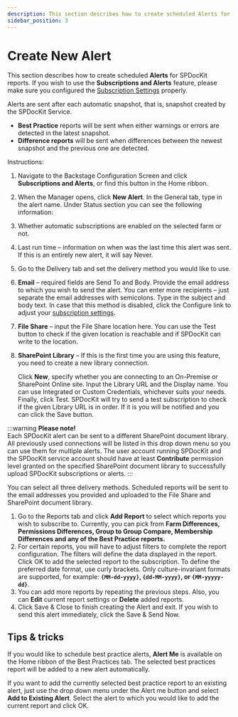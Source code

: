 ```yaml
---
description: This section describes how to create scheduled Alerts for SPDocKit reports. Alerts are sent after each automatic snapshot, that is snapshot created by the SPDocKit Service.
sidebar_position: 3
---
```


# Create New Alert

This section describes how to create scheduled **Alerts** for SPDocKit reports. If you wish to use the **Subscriptions and Alerts** feature, please make sure you configured the [Subscription Settings](../../configure-and-extend-spdockit/options-wizard.md#subscription-settings) properly.

Alerts are sent after each automatic snapshot, that is, snapshot created by the SPDocKit Service.

* **Best Practice** reports will be sent when either warnings or errors are detected in the latest snapshot.
* **Difference reports** will be sent when differences between the newest snapshot and the previous one are detected.

Instructions:

1. Navigate to the Backstage Configuration Screen and click **Subscriptions and Alerts**, or find this button in the Home ribbon.
2. When the Manager opens, click **New Alert**. In the General tab, type in the alert name. Under Status section you can see the following information:
3. Whether automatic subscriptions are enabled on the selected farm or not.
4. Last run time – information on when was the last time this alert was sent. If this is an entirely new alert, it will say Never.
5. Go to the Delivery tab and set the delivery method you would like to use.
6. **Email** – required fields are Send To and Body. Provide the email address to which you wish to send the alert. You can enter more recipients – just separate the email addresses with semicolons. Type in the subject and body text. In case that this method is disabled, click the Configure link to adjust your [subscription settings](../../configure-and-extend-spdockit/options-wizard.md#snapshot-options).
7. **File Share** – input the File Share location here. You can use the Test button to check if the given location is reachable and if SPDocKit can write to the location.
8. **SharePoint Library** – If this is the first time you are using this feature, you need to create a new library connection.

   Click **New**, specify whether you are connecting to an On-Premise or SharePoint Online site. Input the Library URL and the Display name. You can use Integrated or Custom Credentials, whichever suits your needs. Finally, click Test. SPDocKit will try to send a test subscription to check if the given Library URL is in order. If it is you will be notified and you can click the Save button.

:::warning
**Please note!**  
Each SPDocKit alert can be sent to a different SharePoint document library. All previously used connections will be listed in this drop down menu so you can use them for multiple alerts. The user account running SPDocKit and the SPDocKit service account should have at least **Contribute** permission level granted on the specified SharePoint document library to successfully upload SPDocKit subscriptions or alerts.
:::

You can select all three delivery methods. Scheduled reports will be sent to the email addresses you provided and uploaded to the File Share and SharePoint document library.

1. Go to the Reports tab and click **Add Report** to select which reports you wish to subscribe to. Currently, you can pick from **Farm Differences, Permissions Differences, Group to Group Compare, Membership Differences and any of the Best Practice reports.**
2. For certain reports, you will have to adjust filters to complete the report configuration. The filters will define the data displayed in the report. Click OK to add the selected report to the subscription. To define the preferred date format, use curly brackets. Only culture-invariant formats are supported, for example: **`{MM-dd-yyyy}`, `{dd-MM-yyyy}`, or `{MM-yyyyy-dd}`**.
3. You can add more reports by repeating the previous steps. Also, you can **Edit** current report settings or **Delete** added reports.
4. Click Save & Close to finish creating the Alert and exit. If you wish to send this alert immediately, click the Save & Send Now.

## Tips & tricks

If you would like to schedule best practice alerts, **Alert Me** is available on the Home ribbon of the Best Practices tab. The selected best practices report will be added to a new alert automatically.

If you want to add the currently selected best practice report to an existing alert, just use the drop down menu under the Alert me button and select **Add to Existing Alert**. Select the alert to which you would like to add the current report and click OK.

